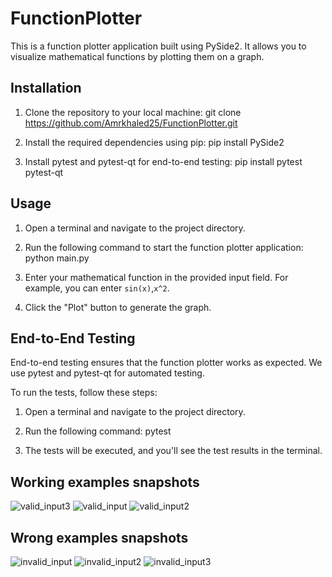# FunctionPlotter
This is a function plotter application built using PySide2. It allows you to visualize mathematical functions by plotting them on a graph.
## Installation

1. Clone the repository to your local machine:
git clone https://github.com/Amrkhaled25/FunctionPlotter.git

2. Install the required dependencies using pip:
pip install PySide2

3. Install pytest and pytest-qt for end-to-end testing:
pip install pytest pytest-qt

## Usage

1. Open a terminal and navigate to the project directory.

2. Run the following command to start the function plotter application:
python main.py

3. Enter your mathematical function in the provided input field. For example, you can enter `sin(x)`,`x^2`.

4. Click the "Plot" button to generate the graph.

## End-to-End Testing

End-to-end testing ensures that the function plotter works as expected. We use pytest and pytest-qt for automated testing.

To run the tests, follow these steps:

1. Open a terminal and navigate to the project directory.

2. Run the following command:
pytest
3. The tests will be executed, and you'll see the test results in the terminal.

## Working examples snapshots
![valid_input3](https://github.com/Amrkhaled25/FunctionPlotter/assets/116092948/69843b17-2263-4bab-ae6f-3a20963d48a8)
![valid_input](https://github.com/Amrkhaled25/FunctionPlotter/assets/116092948/b64f0577-faae-4a33-9477-3866153a275f)
![valid_input2](https://github.com/Amrkhaled25/FunctionPlotter/assets/116092948/6bbd4111-165d-4a5f-b3ae-5b9474c49059)

## Wrong examples snapshots

![invalid_input](https://github.com/Amrkhaled25/FunctionPlotter/assets/116092948/96689f0e-bc2b-4688-bc96-ef2e69a09706)
![invalid_input2](https://github.com/Amrkhaled25/FunctionPlotter/assets/116092948/4d3fa32e-8afe-4347-bebf-890c302bbe50)
![invalid_input3](https://github.com/Amrkhaled25/FunctionPlotter/assets/116092948/286e6ae5-f328-4146-80fb-429751c2a2c5)
